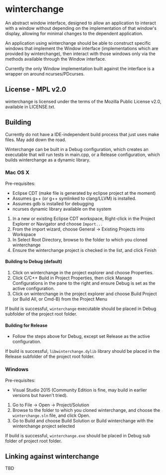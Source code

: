 # winterchange
An abstract window interface, designed to allow an application to interact with a window without depending on the implementation of that window's display, allowing for minimal changes to the dependent application.

An application using winterchange should be able to construct specific windows that implement the Window interface (implementations which are provided by winterchange), then interact with those windows only via the methods available through the Window interface.

Currently the only Window implementation built against the interface is a wrapper on around ncurses/PDcurses.

## License - MPL v2.0

winterchange is licensed under the terms of the Mozilla Public License v2.0, available in LICENSE.txt.

## Building

Currently do not have a IDE-independent build process that just uses make files. May add down the road.

Winterchange can be built in a Debug configuration, which creates an executable that will run tests in main.cpp, or a Release
configuration, which builds winterchange as a dynamic library.

### Mac OS X

Pre-requisites:
- Eclipse CDT (make file is generated by eclipse project at the moment)
- Assumes g++ (or g++ symlinked to clang/LLVM) is installed.
- Assumes gdb is installed for debugging
- ncurses dynamic library available on the system

1. In a new or existing Eclipse CDT workspace, Right-click in the Project Explorer or Navigator and choose `Import...`
2. From the import wizard, choose General -> Existing Projects into Workspace
3. In Select Root Directory, browse to the folder to which you cloned winterchange
4. Ensure the winterchange project is checked in the list, and click Finish

#### Building to Debug (default) 
1. Click on winterchange in the project explorer and choose Properties.
2. Click C/C++ Build in Project Properties, then click Manage Configurations in the pane to the right and ensure Debug is set as the active configuration.
3. Click on winterchange in the project explorer and choose Build Project (or Build All, or Cmd-B) from the Project Menu

If build is successful, `winterchange` executable should be placed in Debug subfolder of the project root folder.

#### Building for Release 
- Follow the steps above for Debug, except set Release as the active configuration.

If build is successful, `libwinterchange.dylib` library should be placed in the Release subfolder of the project root folder.

### Windows

Pre-requisites:
- Visual Studio 2015 (Community Edition is fine, may build in earlier versions but haven't tried).

1. Go to File -> Open -> Project/Solution
2. Browse to the folder to which you cloned winterchange, and choose the `winterchange.sln` file, and click Open.
3. Go to Build and choose Build Solution or Build winterchange with the winterchange project selected

If build is successful, `winterchange.exe` should be placed in Debug sub folder of project root folder.

## Linking against winterchange

TBD
